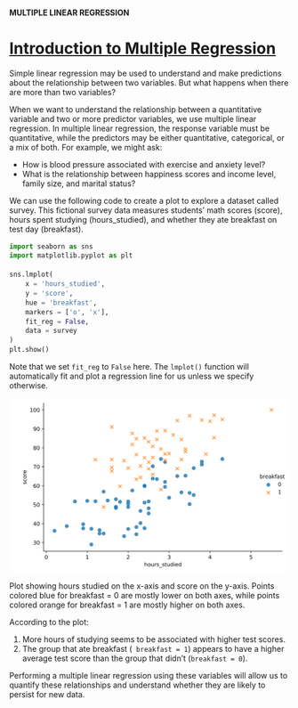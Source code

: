 #### MULTIPLE LINEAR REGRESSION

# [Introduction to Multiple Regression](https://www.codecademy.com/courses/linear-regression-mssp/lessons/stats-multiple-linear-regression/exercises/introduction-to-multiple-regression)

Simple linear regression may be used to understand and make predictions about the relationship between two variables. 
But what happens when there are more than two variables?

When we want to understand the relationship between a quantitative variable and two or more predictor variables, we use multiple linear regression. 
In multiple linear regression, the response variable must be quantitative, while the predictors may be either quantitative, categorical, or a mix of both. 
For example, we might ask:
* How is blood pressure associated with exercise and anxiety level?
* What is the relationship between happiness scores and income level, family size, and marital status?

We can use the following code to create a plot to explore a dataset called survey. 
This fictional survey data measures students’ math scores (score), hours spent studying (hours_studied), and whether they ate breakfast on test day (breakfast).
```py
import seaborn as sns
import matplotlib.pyplot as plt
 
sns.lmplot(
    x = 'hours_studied', 
    y = 'score', 
    hue = 'breakfast', 
    markers = ['o', 'x'], 
    fit_reg = False, 
    data = survey
)
plt.show()
```

Note that we set `fit_reg` to `False` here. 
The `lmplot()` function will automatically fit and plot a regression line for us unless we specify otherwise.

![scatterplot](e1_scoresvhours3.svg)

Plot showing hours studied on the x-axis and score on the y-axis. 
Points colored blue for breakfast = 0 are mostly lower on both axes, while points colored orange for breakfast = 1 are mostly higher on both axes.

According to the plot:

1. More hours of studying seems to be associated with higher test scores.
2. The group that ate breakfast (` breakfast = 1`) appears to have a higher average test score than the group that didn’t (`breakfast = 0`).

Performing a multiple linear regression using these variables will allow us to quantify these relationships and understand whether they are likely to persist for new data.

